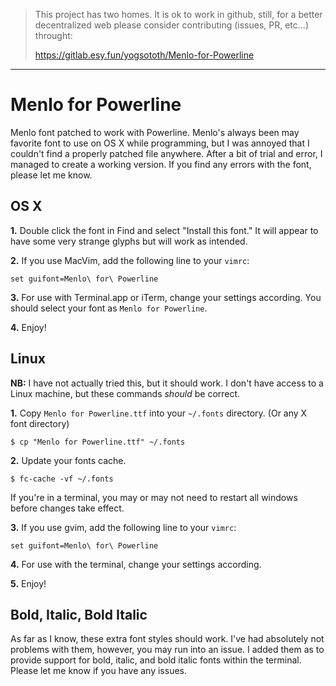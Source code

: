 > This project has two homes.
> It is ok to work in github, still, for a better decentralized web
> please consider contributing (issues, PR, etc...) throught:
>
> https://gitlab.esy.fun/yogsototh/Menlo-for-Powerline

---


Menlo for Powerline
===================

Menlo font patched to work with Powerline. Menlo's always been may favorite font to use on OS X while programming, but I was annoyed that I couldn't find a properly patched file anywhere. After a bit of trial and error, I managed to create a working version. If you find any errors with the font, please let me know.

OS X
-----

**1.** Double click the font in Find and select "Install this font." It will appear to have some very strange glyphs but will work as intended. 

**2.** If you use MacVim, add the following line to your `vimrc`:

```
set guifont=Menlo\ for\ Powerline
```

**3.** For use with Terminal.app or iTerm, change your settings according. You should select your font as `Menlo for Powerline`.

**4.** Enjoy!

Linux
-----

**NB:** I have not actually tried this, but it should work. I don't have access to a Linux machine, but these commands *should* be correct. 

**1.** Copy `Menlo for Powerline.ttf` into your `~/.fonts` directory. (Or any X font directory)
```
$ cp "Menlo for Powerline.ttf" ~/.fonts
```

**2.** Update your fonts cache.
```
$ fc-cache -vf ~/.fonts
```
If you're in a terminal, you may or may not need to restart all windows before changes take effect.

**3.** If you use gvim, add the following line to your `vimrc`:

```
set guifont=Menlo\ for\ Powerline
```

**4.** For use with the terminal, change your settings according.

**5.** Enjoy!


Bold, Italic, Bold Italic
-------------------------

As far as I know, these extra font styles should work. I've had absolutely not problems with them, however, you may run into an issue. I added them as to provide support for bold, italic, and bold italic fonts within the terminal. Please let me know if you have any issues.

